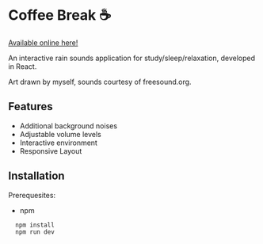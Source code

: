 
# Coffee Break ☕

[Available online here!](http://cierannolan.github.io/coffeebreak)

An interactive rain sounds application for study/sleep/relaxation, developed in React.

Art drawn by myself, sounds courtesy of freesound.org.





## Features

- Additional background noises
- Adjustable volume levels
- Interactive environment
- Responsive Layout


## Installation
Prerequesites:
* npm
```bash
  npm install
  npm run dev
```
